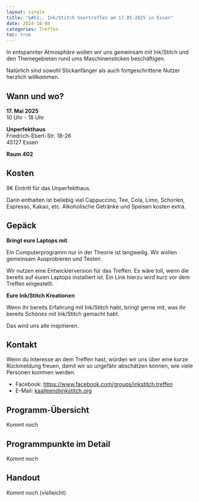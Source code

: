 ```yaml
---
layout: single
title: "&#51;. Ink/Stitch Usertreffen am 17.05.2025 in Essen"
date: 2024-10-08
categories: Treffen
toc: true
---
```

In entspannter Atmosphäre wollen wir uns gemeinsam mit Ink/Stitch und den Themegebieten rund ums Maschinensticken beschäftigen.

Natürlich sind sowohl Stickanfänger als auch fortgeschrittene Nutzer herzlich willkommen.

## Wann und wo?

**17. Mai 2025**<br>
10 Uhr - 18 Uhr

**Unperfekthaus**<br>
Friedrich-Ebert-Str. 18-26<br>
45127 Essen

**Raum 402**

## Kosten

9€ Eintritt für das Unperfekthaus.

Darin enthalten ist beliebig viel Cappuccino, Tee, Cola, Limo, Schorlen, Espresso, Kakao, etc.
Alkoholische Getränke und Speisen kosten extra.

## Gepäck

**Bringt eure Laptops mit**.

Ein Computerprogramm nur in der Theorie ist langweilig.
Wir wollen gemeinsam Ausprobieren und Testen.

Wir nutzen eine Entwicklerversion für das Treffen. Es wäre toll, wenn die bereits auf euren Laptops installiert ist. Ein Link hierzu wird kurz vor dem Treffen eingestellt.

**Eure Ink/Stitch Kreationen**

Wenn ihr bereits Erfahrung mit Ink/Stitch habt, bringt gerne mit, was ihr bereits Schönes mit Ink/Stitch gemacht habt.

Das wird uns alle inspirieren.

## Kontakt

Wenn du Interesse an dem Treffen hast, würden wir uns über eine kurze Rückmeldung freuen, damit wir so ungefähr abschätzen können, wie viele Personen kommen werden.

* Facebook: <https://www.facebook.com/groups/inkstitch.treffen>
* E-Mail: kaalleen@inkstitch.org

## Programm-Übersicht

Kommt noch

## Programmpunkte im Detail

Kommt noch

## Handout

Kommt noch (vielleicht)
